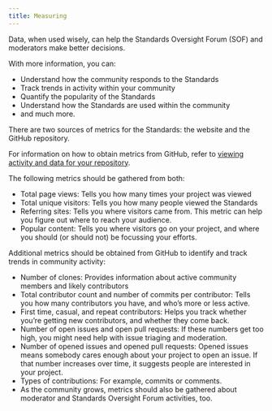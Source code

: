```yaml
---
title: Measuring
---
```




Data, when used wisely, can help the Standards Oversight Forum (SOF) and moderators make better decisions.

With more information, you can:

- Understand how the community responds to the Standards
- Track trends in activity within your community
- Quantify the popularity of the Standards
- Understand how the Standards are used within the community
- and much more.

There are two sources of metrics for the Standards: the website and the GitHub repository.
<!---
Todo: Insert details on how to view website metrics via Google Analytics
--->
For information on how to obtain metrics from GitHub, refer to [viewing activity and data for your repository](https://docs.github.com/en/repositories/viewing-activity-and-data-for-your-repository).

The following metrics should be gathered from both:

- Total page views: Tells you how many times your project was viewed
- Total unique visitors: Tells you how many people viewed the Standards
- Referring sites: Tells you where visitors came from. This metric can help you figure out where to reach your audience.
- Popular content: Tells you where visitors go on your project, and where you should (or should not) be focussing your efforts.

Additional metrics should be obtained from GitHub to identify and track trends in community activity:

- Number of clones: Provides information about active community members and likely contributors
- Total contributor count and number of commits per contributor: Tells you how many contributors you have, and who’s more or less active.
- First time, casual, and repeat contributors: Helps you track whether you’re getting new contributors, and whether they come back.
- Number of open issues and open pull requests: If these numbers get too high, you might need help with issue triaging and moderation.
- Number of opened issues and opened pull requests: Opened issues means somebody cares enough about your project to open an issue. If that number increases over time, it suggests people are interested in your project.
- Types of contributions: For example, commits or comments.
- As the community grows, metrics should also be gathered about moderator and Standards Oversight Forum activities, too.

